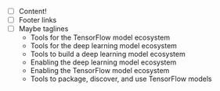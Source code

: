 - [ ] Content!
- [ ] Footer links
- [ ] Maybe taglines
    - Tools for the TensorFlow model ecosystem
    - Tools for the deep learning model ecosystem
    - Tools to build a deep learning model ecosystem
    - Enabling the deep learning model ecosystem
    - Enabling the TensorFlow model ecosystem
    - Tools to package, discover, and use TensorFlow models
